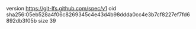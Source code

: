 version https://git-lfs.github.com/spec/v1
oid sha256:05eb528a4f06c8269345c4e43d4b98ddda0cc4e3b7cf8227ef7fd6892db3f05b
size 39
